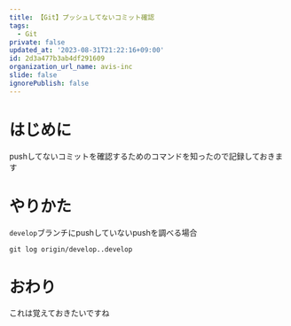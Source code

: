 ```yaml
---
title: 【Git】プッシュしてないコミット確認
tags:
  - Git
private: false
updated_at: '2023-08-31T21:22:16+09:00'
id: 2d3a477b3ab4df291609
organization_url_name: avis-inc
slide: false
ignorePublish: false
---
```

# はじめに
pushしてないコミットを確認するためのコマンドを知ったので記録しておきます

# やりかた
`develop`ブランチにpushしていないpushを調べる場合
```:ターミナル
git log origin/develop..develop
```

# おわり
これは覚えておきたいですね
